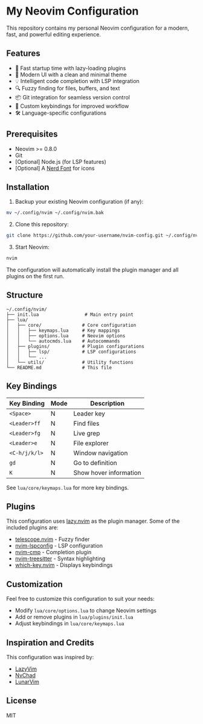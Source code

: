 # My Neovim Configuration

This repository contains my personal Neovim configuration for a modern, fast, and powerful editing experience.

## Features

- 🚀 Fast startup time with lazy-loading plugins
- 🎨 Modern UI with a clean and minimal theme
- 💡 Intelligent code completion with LSP integration
- 🔍 Fuzzy finding for files, buffers, and text
- 📦 Git integration for seamless version control
- 🧩 Custom keybindings for improved workflow
- 🛠️ Language-specific configurations

## Prerequisites

- Neovim >= 0.8.0
- Git
- [Optional] Node.js (for LSP features)
- [Optional] A [Nerd Font](https://www.nerdfonts.com/) for icons

## Installation

1. Backup your existing Neovim configuration (if any):

```bash
mv ~/.config/nvim ~/.config/nvim.bak
```

2. Clone this repository:

```bash
git clone https://github.com/your-username/nvim-config.git ~/.config/nvim
```

3. Start Neovim:

```bash
nvim
```

The configuration will automatically install the plugin manager and all plugins on the first run.

## Structure

```
~/.config/nvim/
├── init.lua                 # Main entry point
├── lua/
│   ├── core/               # Core configuration
│   │   ├── keymaps.lua     # Key mappings
│   │   ├── options.lua     # Neovim options
│   │   └── autocmds.lua    # Autocommands
│   ├── plugins/            # Plugin configurations
│   │   ├── lsp/            # LSP configurations
│   │   └── ...
│   └── utils/              # Utility functions
└── README.md               # This file
```

## Key Bindings

| Key Binding | Mode | Description |
|-------------|------|-------------|
| `<Space>`   | N    | Leader key  |
| `<Leader>ff`| N    | Find files  |
| `<Leader>fg`| N    | Live grep   |
| `<Leader>e` | N    | File explorer |
| `<C-h/j/k/l>` | N  | Window navigation |
| `gd`        | N    | Go to definition |
| `K`         | N    | Show hover information |

See `lua/core/keymaps.lua` for more key bindings.

## Plugins

This configuration uses [lazy.nvim](https://github.com/folke/lazy.nvim) as the plugin manager. Some of the included plugins are:

- [telescope.nvim](https://github.com/nvim-telescope/telescope.nvim) - Fuzzy finder
- [nvim-lspconfig](https://github.com/neovim/nvim-lspconfig) - LSP configuration
- [nvim-cmp](https://github.com/hrsh7th/nvim-cmp) - Completion plugin
- [nvim-treesitter](https://github.com/nvim-treesitter/nvim-treesitter) - Syntax highlighting
- [which-key.nvim](https://github.com/folke/which-key.nvim) - Displays keybindings

## Customization

Feel free to customize this configuration to suit your needs:

- Modify `lua/core/options.lua` to change Neovim settings
- Add or remove plugins in `lua/plugins/init.lua`
- Adjust keybindings in `lua/core/keymaps.lua`

## Inspiration and Credits

This configuration was inspired by:

- [LazyVim](https://github.com/LazyVim/LazyVim)
- [NvChad](https://github.com/NvChad/NvChad)
- [LunarVim](https://github.com/LunarVim/LunarVim)

## License

MIT
